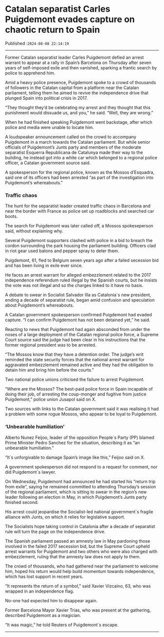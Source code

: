# Catalan separatist Carles Puigdemont evades capture on chaotic return to Spain

Published :`2024-08-08 22:14:19`

---

Former Catalan separatist leader Carles Puigdemont defied an arrest warrant to appear at a rally in Spain’s Barcelona on Thursday after seven years of self-imposed exile and then vanished, sparking a frantic search by police to apprehend him.

Amid a heavy police presence, Puigdemont spoke to a crowd of thousands of followers in the Catalan capital from a platform near the Catalan parliament, telling them he aimed to revive the independence drive that plunged Spain into political crisis in 2017.

“They thought they’d be celebrating my arrest and they thought that this punishment would dissuade us, and you,” he said. “Well, they are wrong.”

When he had finished speaking Puigdemont went backstage, after which police and media were unable to locate him.

A loudspeaker announcement called on the crowd to accompany Puigdemont in a march towards the Catalan parliament. But while senior officials of Puigdemont’s Junts party and members of the moderate separatist Esquerra Republicana de Catalunya made their way to the building, he instead got into a white car which belonged to a regional police officer, a Catalan government source said.

A spokesperson for the regional police, known as the Mossos d’Esquadra, said one of its officers had been arrested “as part of the investigation into Puigdemont’s whereabouts.”

### Traffic chaos

The hunt for the separatist leader created traffic chaos in Barcelona and near the border with France as police set up roadblocks and searched car boots.

The search for Puigdemont was later called off, a Mossos spokeseperson said, without explaining why.

Several Puigdemont supporters clashed with police in a bid to breach the cordon surrounding the park housing the parliament building. Officers clad in riot gear used batons and pepper spray to deter them.

Puigdemont, 61, fled to Belgium seven years ago after a failed secession bid and has been living in exile ever since.

He faces an arrest warrant for alleged embezzlement related to the 2017 independence referendum ruled illegal by the Spanish courts, but he insists the vote was not illegal and so the charges linked to it have no basis.

A debate to swear in Socialist Salvador Illa as Catalonia´s new president, ending a decade of separatist rule, began amid confusion and speculation about Puigdemont’s whereabouts.

A Catalan government spokesperson confirmed Puigdemont had evaded capture. “I can confirm Puigdemont has not been detained yet,” he said.

Reacting to news that Puigdemont had again absconded from under the noses of a large deployment of the Catalan regional police force, a Supreme Court source said the judge had been clear in his instructions that the former regional president was to be arrested.

“The Mossos know that they have a detention order. The judge’s writ reminded the state security forces that the national arrest warrant for aggravated embezzlement remained active and they had the obligation to detain him and bring him before the courts.”

Two national police unions criticised the failure to arrest Puigdemont.

“Where are the Mossos? The best-paid police force in Spain incapable of doing their job, of arresting the coup-monger and fugitive from justice Puigdemont,” police union Jusapol said on X.

Two sources with links to the Catalan government said it was realising it had a problem with some rogue Mossos, who appear to be loyal to Puigdemont.

### ‘Unbearable humiliation’

Alberto Nunez Feijoo, leader of the opposition People´s Party (PP) blamed Prime Minister Pedro Sanchez for the situation, describing it as “an unbearable humiliation.”

“It´s unforgivable to damage Spain’s image like this,” Feijoo said on X.

A government spokesperson did not respond to a request for comment, nor did Puigdemont´s lawyer.

On Wednesday, Puigdemont had announced he had started his “return trip from exile”, saying he remained committed to attending Thursday’s session of the regional parliament, which is sitting to swear in the region’s new leader following an election in May, in which Puigdemont’s Junts party finished second.

His arrest could jeopardise the Socialist-led national government´s fragile alliance with Junts, on which it relies for legislative support.

The Socialists hope taking control in Catalonia after a decade of separatist rule will turn the page on the independence drive.

The Spanish parliament passed an amnesty law in May pardoning those involved in the failed 2017 secession bid, but the Supreme Court upheld arrest warrants for Puigdemont and two others who were also charged with embezzlement, ruling that the amnesty law does not apply to them.

The crowd of thousands, who had gathered near the parliament to welcome him, hoped his return would help build momentum towards independence, which has lost support in recent years.

“It represents the return of a symbol,” said Xavier Vizcaino, 63, who was wrapped in an independence flag.

No-one had expected him to disappear again.

Former Barcelona Mayor Xavier Trias, who was present at the gathering, described Puigdemont as a magician.

“It was magic,” he told Reuters of Puigdemont´s escape.

---

